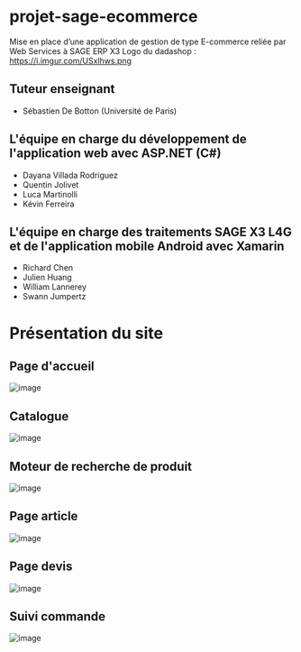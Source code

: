 # projet-sage-ecommerce
Mise en place d’une application de gestion de type E-commerce reliée par Web Services à SAGE ERP X3
Logo du dadashop : https://i.imgur.com/USxlhws.png
## Tuteur enseignant
* Sébastien De Botton (Université de Paris)

## L'équipe en charge du développement de l'application web avec ASP.NET (C#)
* Dayana Villada Rodriguez
* Quentin Jolivet
* Luca Martinolli
* Kévin  Ferreira

## L'équipe en charge des traitements SAGE X3 L4G et de l'application mobile Android avec Xamarin
* Richard Chen
* Julien Huang
* William Lannerey
* Swann Jumpertz
# Présentation du site
## Page d'accueil
![image](https://user-images.githubusercontent.com/74706736/116230800-5e8a1380-a758-11eb-8835-ba47139d8488.png)

## Catalogue
![image](https://user-images.githubusercontent.com/74706736/116230916-7a8db500-a758-11eb-8ae3-1b18eba63cb8.png)

## Moteur de recherche de produit
![image](https://user-images.githubusercontent.com/74706736/116230974-9002df00-a758-11eb-82af-839cc4f52d1f.png)

## Page article
![image](https://user-images.githubusercontent.com/74706736/116231001-9e50fb00-a758-11eb-9528-1aae0d42bb54.png)

## Page devis
![image](https://user-images.githubusercontent.com/74706736/116231113-c2144100-a758-11eb-97d5-6e30fb6bf7a0.png)

## Suivi commande
![image](https://user-images.githubusercontent.com/74706736/116231155-cfc9c680-a758-11eb-847c-85a57a734acd.png)

